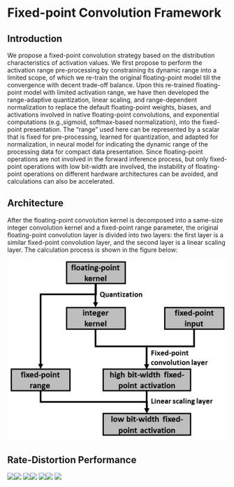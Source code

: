 
# Fixed-point Convolution Framework
## Introduction
We propose a fixed-point convolution strategy based on the distribution characteristics of activation values. 
We first propose to perform the activation range pre-processing by constraining its dynamic range into a limited scope, of which we re-train the original floating-point model till the convergence with decent trade-off balance. 
Upon this re-trained floating-point model with limited activation range, we have then developed the range-adaptive quantization, linear scaling, and range-dependent normalization to replace the default floating-point weights, biases, and activations involved in native floating-point convolutions, and exponential computations (e.g.,sigmoid, softmax-based normalization), into the fixed-point presentation. 
The “range” used here can be represented by a scalar that is fixed for pre-processing, learned for quantization, and  adapted for normalization, in neural model for indicating the dynamic range of the processing data for compact data presentation. 
Since floating-point operations are not involved in the forward inference process, but only fixed-point operations with low bit-width are involved, the instability of floating-point operations on different hardware architectures can be avoided, and calculations can also be accelerated.

## Architecture

After the floating-point convolution kernel is decomposed into a same-size integer convolution kernel and a fixed-point range parameter, the original floating-point convolution layer is divided into two layers: the first layer is a similar fixed-point convolution layer, and the second layer is a linear scaling layer. 
The calculation process is shown in the figure below:

![avatar](./scripts/framework.png)


## Rate-Distortion Performance

<img src="https://njuvision.github.io/fixed-point/images/ex_float.png" width="200px" /><img src="https://njuvision.github.io/fixed-point/images/ex_float_psnr.png" width="200px" >
<img src="https://njuvision.github.io/fixed-point/images/ex_weight8.png" width="200px" /><img src="https://njuvision.github.io/fixed-point/images/ex_weight8_psnr.png" width="200px" >
<img src="https://njuvision.github.io/fixed-point/images/ex_weight7.png" width="200px" /><img src="https://njuvision.github.io/fixed-point/images/ex_weight7_psnr.png" width="200px" >
<img src="https://njuvision.github.io/fixed-point/images/ex_full.png" width="200px" >

